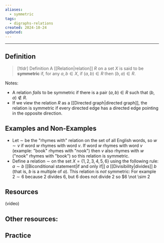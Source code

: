 ```yaml
---
aliases:
  - symmetric
tags:
  - digraphs-relations
created: 2024-10-24
updated:
---
```

---
## Definition 

> [!tldr] Definition
> A [[Relation|relation]] $R$ on a set $X$ is said to be **symmetric** if, for any $a,b \in X$, if $(a,b) \in R$ then $(b,a) \in R$. 

Notes: 
- A relation *fails* to be symmetric if there is a pair $(a,b) \in R$ such that $(b,a) \not \in R$. 
- If we view the relation $R$ as a [[Directed graph|directed graph]], the relation is symmetric if every directed edge has a directed edge pointing in the opposite direction. 

## Examples and Non-Examples

* Let $\sim$ be the "rhymes with" relation on the set of all English words, so $w \sim v$ if word $w$ rhymes with word $v$. If word $w$ rhymes with word $v$ (example: "book" rhymes with "nook") then $v$ also rhymes with $w$ ("nook" rhymes with "book") so this relation is symmetric. 
* Define a relation $\sim$ on the set $X = \{1,2,3,4,5,6\}$ using the following rule: $a \sim b$ [[Biconditional statement|if and only if]] $a$ [[Divisibility|divides]] $b$ (that is, $b$ is a multiple of $a$). This relation is *not* symmetric: For example $2 \sim 6$ because $2$ divides $6$, but $6$ does not divide $2$ so $6 \not \sim 2


## Resources 

(video)

Other resources: 
- 

## Practice 
